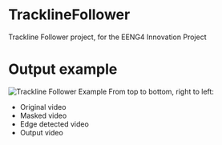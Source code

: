 # TracklineFollower
Trackline Follower project, for the EENG4 Innovation Project

# Output example
![Trackline Follower Example](https://im4.ezgif.com/tmp/ezgif-4-8324b0aad6.gif)
From top to bottom, right to left:
- Original video
- Masked video
- Edge detected video
- Output video
